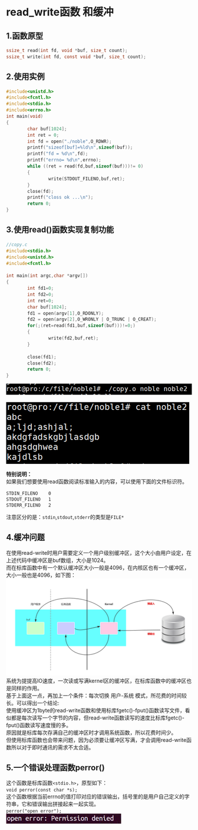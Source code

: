 # read_write函数 和缓冲

## 1.函数原型
```C
ssize_t read(int fd, void *buf, size_t count);
ssize_t write(int fd, const void *buf, size_t count);
```

## 2.使用实例
```C
#include<unistd.h>
#include<fcntl.h>
#include<stdio.h>
#include<errno.h>
int main(void)
{
        char buf[1024];
        int ret = 0;
        int fd = open("./noble",O_RDWR);
        printf("sizeof[buf]=%ld\n",sizeof(buf));
        printf("fd = %d\n",fd);
        printf("errno= %d\n",errno);
        while ((ret = read(fd,buf,sizeof(buf)))!= 0)
        {
                write(STDOUT_FILENO,buf,ret);
        }
        close(fd);
        printf("closs ok ...\n");
        return 0;
}
```
## 3.使用read()函数实现复制功能
```C
//copy.c
#include<stdio.h>
#include<unistd.h>
#include<fcntl.h>

int main(int argc,char *argv[])
{
        int fd1=0;
        int fd2=0;
        int ret=0;
        char buf[1024];
        fd1 = open(argv[1],O_RDONLY);
        fd2 = open(argv[2],O_WRONLY | O_TRUNC | O_CREAT);
        for(;(ret=read(fd1,buf,sizeof(buf)))!=0;)
        {
                write(fd2,buf,ret);
        }

        close(fd1);
        close(fd2);
        return 0;
}
```

![fail](img/2.1.PNG)<br><br>
![fail](img/2.2.PNG)<br>

__特别说明：__<br>
如果我们想要使用read函数阅读标准输入的内容，可以使用下面的文件标识符。<br>
```
STDIN_FILENO    0
STDOUT_FILENO   1
STDERR_FILENO   2
```

注意区分的是：``stdin``,``stdout``,``stderr``的类型是``FILE*``<br>

## 4.缓冲问题
在使用read-write时用户需要定义一个用户级别缓冲区，这个大小由用户设定，在上述代码中缓冲区是buf数组，大小是1024。<br>
而在标库函数中有一个默认缓冲区大小一般是4096，在内核区也有一个缓冲区，大小一般也是4096，如下图：<br>
![fail](img/2.3.PNG)<br>
系统为提提高IO速度，一次读或写满kernel区的缓冲区，在标库函数中的缓冲区也是同样的作用。<br>
基于上面这一点，再加上一个条件：每次切换 用户-系统 模式，所花费的时间较长。可以得出一个结论:<br>
使用缓冲区为1byte的read-write函数和使用标库fgetc()-fput()函数读写文件，看似都是每次读写一个字节的内容，但read-write函数读写的速度比标库fgetc()-fput()函数读写速度慢的多。<br>
原因就是标库每次存满自己的缓冲区时才调用系统函数，所以花费时间少。<br>
但使用标库函数也会带来问题，因为必须要让缓冲区写满，才会调用read-write函数所以对于即时通讯的需求不太合适。<br>

## 5.一个错误处理函数perror()
这个函数是标库函数``<stdio.h>``，原型如下：<br>
``void perror(const char *s);``<br>
这个函数根据当前errno的值打印对应的错误输出，括号里的是用户自己定义的字符串，它和错误输出拼接起来一起实现。<br>
``perror("open error");``<br>
![fail](img/2.4.PNG)<br>
